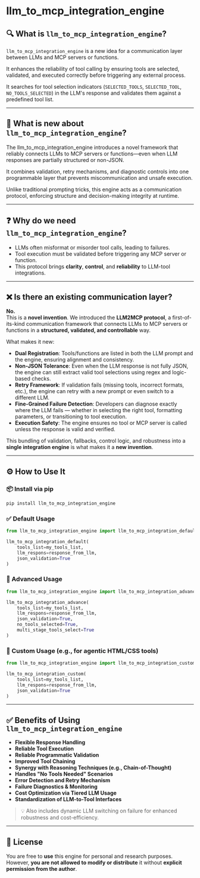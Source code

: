  

# llm_to_mcp_integration_engine

## 🔍 What is `llm_to_mcp_integration_engine`?

`llm_to_mcp_integration_engine` is a new idea for a communication layer between LLMs and MCP servers or functions.  

It enhances the reliability of tool calling by ensuring tools are selected, validated, and executed correctly before triggering any external process.  

It searches for tool selection indicators (`SELECTED_TOOLS`, `SELECTED_TOOL`, `NO_TOOLS_SELECTED`) in the LLM's response and validates them against a predefined tool list.

---

## 🚀 What is new about `llm_to_mcp_integration_engine`?

The llm_to_mcp_integration_engine introduces a novel framework that reliably connects LLMs to MCP servers or functions—even when LLM responses are partially structured or non-JSON.

It combines validation, retry mechanisms, and diagnostic controls into one programmable layer that prevents miscommunication and unsafe execution.

Unlike traditional prompting tricks, this engine acts as a communication protocol, enforcing structure and decision-making integrity at runtime.

---

## ❓ Why do we need `llm_to_mcp_integration_engine`?

- LLMs often misformat or misorder tool calls, leading to failures.  
- Tool execution must be validated before triggering any MCP server or function.  
- This protocol brings **clarity**, **control**, and **reliability** to LLM-tool integrations.

---

 ## ❌ Is there an existing communication layer?

**No.**  
This is a **novel invention**. We introduced the **LLM2MCP protocol**, a first-of-its-kind communication framework that connects LLMs to MCP servers or functions in a **structured, validated, and controllable** way.  

What makes it new:

- **Dual Registration**: Tools/functions are listed in both the LLM prompt and the engine, ensuring alignment and consistency.
- **Non-JSON Tolerance**: Even when the LLM response is not fully JSON, the engine can still extract valid tool selections using regex and logic-based checks.
- **Retry Framework**: If validation fails (missing tools, incorrect formats, etc.), the engine can retry with a new prompt or even switch to a different LLM.
- **Fine-Grained Failure Detection**: Developers can diagnose exactly where the LLM fails — whether in selecting the right tool, formatting parameters, or transitioning to tool execution.
- **Execution Safety**: The engine ensures no tool or MCP server is called unless the response is valid and verified.

This bundling of validation, fallbacks, control logic, and robustness into a **single integration engine** is what makes it a **new invention**.

---

## ⚙️ How to Use It

### 📦 Install via pip

```bash
pip install llm_to_mcp_integration_engine
```

### ✅ Default Usage

```python
from llm_to_mcp_integration_engine import llm_to_mcp_integration_default

llm_to_mcp_integration_default(
    tools_list=my_tools_list,
    llm_respons=response_from_llm,
    json_validation=True
)
```

### 🔧 Advanced Usage

```python
from llm_to_mcp_integration_engine import llm_to_mcp_integration_advance

llm_to_mcp_integration_advance(
    tools_list=my_tools_list,
    llm_respons=response_from_llm,
    json_validation=True,
    no_tools_selected=True,
    multi_stage_tools_select=True
)
```

### 🧠 Custom Usage (e.g., for agentic HTML/CSS tools)

```python
from llm_to_mcp_integration_engine import llm_to_mcp_integration_custom

llm_to_mcp_integration_custom(
    tools_list=my_tools_list,
    llm_respons=response_from_llm,
    json_validation=True
)
```

---

## ✅ Benefits of Using `llm_to_mcp_integration_engine`

- **Flexible Response Handling**  
- **Reliable Tool Execution**  
- **Reliable Programmatic Validation**  
- **Improved Tool Chaining**  
- **Synergy with Reasoning Techniques (e.g., Chain-of-Thought)**  
- **Handles "No Tools Needed" Scenarios**  
- **Error Detection and Retry Mechanism**  
- **Failure Diagnostics & Monitoring**  
- **Cost Optimization via Tiered LLM Usage**  
- **Standardization of LLM-to-Tool Interfaces**  

> 💡 Also includes dynamic LLM switching on failure for enhanced robustness and cost-efficiency.

---

## 📜 License

You are free to **use** this engine for personal and research purposes.  
However, **you are not allowed to modify or distribute** it without **explicit permission from the author**.

 